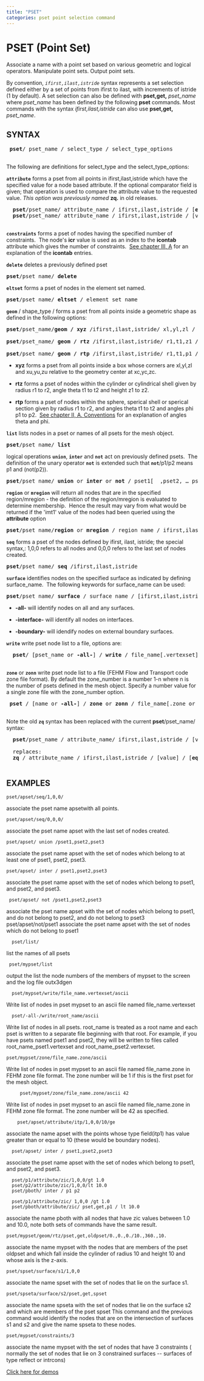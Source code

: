 ```yaml
---
title: "PSET"
categories: pset point selection command
---
```


# PSET (Point Set) #

Associate a name with a point set based on various geometric and logical operators. Manipulate point sets. Output point sets.
 
By convention, *`ifirst,ilast,istride`* syntax represents a set selection defined either by a set of points from ifirst to ilast, with increments of istride (1 by default). A set selection can also be defined with **pset,get,** *pset_name* where *pset_name* has been defined by the following **pset** commands. Most commands with the syntax *ifirst,ilast,istride* can also use **pset,get,** *pset_name*.
 
 
## SYNTAX ##
 
 <pre>
 <b>pset</b>/ pset_name / select_type / select_type_options
 </pre>
 
 
The following are definitions for select_type and the select_type_options:

 
**`attribute`** forms a pset from all points in ifirst,ilast,istride which have the specified value for a node based
  attribute. If the optional comparator field is given; that operation is used to compare the attribute value to the requested value. *This option was previously named* **zq.** in old releases.
  <pre>
  <b>pset</b>/pset_name/ attribute_name / ifirst,ilast,istride / [<b>eq</b> or <b>ne</b> or <b>lt</b> or <b>gt</b> ] / [value]
  <b>pset</b>/pset_name/ attribute_name / ifirst,ilast,istride / [value] / [<b>eq</b> or <b>ne</b> or <b>lt</b> or <b>gt</b> ]
  </pre>


**`constraints`** forms a pset of nodes having the specified number of constraints.  The node's **icr** value is used as an index to the **icontab** attribute which gives the number of constraints.  [See chapter III, A](../meshobject.md) for an explanation of the **icontab** entries.



**`delete`** deletes a previously defined pset
<pre>
<b>pset</b>/pset_name/ <b>delete</b>
</pre>

**`eltset`** forms a pset of nodes in the element set named.
<pre>
<b>pset</b>/pset_name/ <b>eltset</b> / element_set_name
</pre>


**`geom`** / shape_type / forms a pset from all points inside a geometric shape as defined in the following options:
<pre>
<b>pset</b>/pset_name/<b>geom / xyz</b> /ifirst,ilast,istride/ xl,yl,zl / xu,yu,zu/ xcen,ycen,zcen

<b>pset</b>/pset_name/ <b>geom / rtz</b> /ifirst,ilast,istride/ r1,t1,z1 / r2,t2,z2/ xcen,ycen,zcen

<b>pset</b>/pset_name/ <b>geom / rtp</b> /ifirst,ilast,istride/ r1,t1,p1 / r2/t2/p2/ xcen,ycen,zcen
</pre>

-  **xyz** forms a pset from all points inside a box whose corners are xl,yl,zl and xu,yu,zu relative to the geometry center at xc,yc,zc.

-  **rtz** forms a pset of nodes within the cylinder or cylindrical shell given by radius r1 to r2, angle theta t1 to t2 and height z1 to z2.

-  **rtp** forms a pset of nodes within the sphere, sperical shell or sperical section given by radius r1 to r2, and angles theta t1 to t2 and angles phi p1 to p2.  [See chapter II, A. Conventions](../conventions.md) for an explanation of angles theta and phi.
    

**`list`** lists nodes in a pset or names of all psets for the mesh object.
<pre>
<b>pset</b>/pset_name/ <b>list</b> </pre>


logical operations **`union`**, **`inter`** and **`not`** act on previously defined psets.  The definition of the unary operator **`not`** is extended such that **`not`**/p1/p2 means p1 and (not(p2)).
<pre>
<b>pset</b>/pset_name/ <b>union</b> or <b>inter</b> or <b>not</b> / pset1[  ,pset2, … psetn ]
</pre>


**`region`** or **`mregion`** will return all nodes
  that are in the specified region/mregion - the definition of the
  region/mregion is evaluated to determine membership.  Hence the
  result may vary from what would be returned if the 'imt1' value of
  the nodes had been queried using the **attribute** option
<pre>
<b>pset</b>/pset_name/<b>region</b> or <b>mregion</b> / region_name / ifirst,ilast,istride
</pre>


 **`seq`** forms a pset of the nodes defined by ifirst, ilast, istride;
the special syntax,: 1,0,0 refers to all nodes and 0,0,0 refers to the last set of nodes created.
<pre>
<b>pset</b>/pset_name/ <b>seq</b> /ifirst,ilast,istride
</pre>


**`surface`** identifies nodes on the specified surface as indicated by defining surface_name.  The following keywords for surface_name can be used:
<pre>
<b>pset</b>/pset_name/ <b>surface</b> / surface_name / [ifirst,ilast,istride]
</pre>

  - **-all-** will identify nodes on all and any surfaces.

  - **-interface-** will identify all nodes on interfaces.

  - **-boundary-** will idendify nodes on external boundary surfaces.
   


 **`write`** write pset node list to a file, options are:
<pre>
  <b>pset</b>/ [pset_name or <b>-all-</b>] / <b>write</b> / file_name[.vertexset] / [<b>ascii</b> or <b>binary</b>]
 </pre>

 **`zone`** or **`zonn`** write pset node list to a file (FEHM Flow and Transport code zone file format). By default the zone_number is a number 1-n where n is the number of psets defined in the mesh object. Specify a number value for a single zone file with the zone_number option. 
<pre>
 <b>pset</b> / [name or <b>-all-</b>] / <b>zone</b> or <b>zonn</b> / file_name[.zone or .zonn] / [<b>ascii</b>] [zone_number]
 </pre>


Note the old **`zq`** syntax has been replaced with the current <b>pset</b>/pset_name/ syntax:

<pre>
  <b>pset</b>/pset_name / attribute_name/ ifirst,ilast,istride / [value] / [<b>eq</b> or <b>ne</b> or <b>lt</b> or <b>gt</b> ]
  
  replaces:
  <b>zq</b> / attribute_name / ifirst,ilast,istride / [value] / [<b>eq</b> or <b>ne</b> or <b>lt</b> or <b>gt</b> ]
  </pre>
  
  
## EXAMPLES ##

    pset/apset/seq/1,0,0/

associate the pset name apsetwith all points.

    pset/apset/seq/0,0,0/

associate the pset name apset with the last set of nodes created.

    pset/apset/ union /pset1,pset2,pset3

associate the pset name apset with the set of nodes which belong to at least one of pset1, pset2, pset3.

    pset/apset/ inter / pset1,pset2,pset3

 associate the pset name apset with the set of nodes which belong to pset1, and pset2, and pset3.

     pset/apset/ not /pset1,pset2,pset3

 associate the pset name apset with the set of nodes which belong to pset1, and do not belong to pset2, and do not belong to pset3 pset/apset/not/pset1 associate the pset name apset with the set of nodes which do not belong to pset1


      pset/list/

 list the names of all psets
 
     pset/mypset/list
     
 output the list the node numbers of the members of mypset to the screen and the log file outx3dgen

      pset/mypset/write/file_name.vertexset/ascii

 Write list of nodes in pset mypset to an ascii file named file_name.vertexset
 
      pset/-all-/write/root_name/ascii
      
Write list of nodes in all psets. root_name is treated as a root name and each pset is written to a separate file beginning with that root. For example, if you have psets named pset1 and pset2, they will be written to files called root_name_pset1.vertexset and root_name_pset2.vertexset.

    pset/mypset/zone/file_name.zone/ascii

 Write list of nodes in pset mypset to an ascii file named file_name.zone in FEHM zone file format. The zone number will be 1 if this is the first pset for the mesh object. 
 
         pset/mypset/zone/file_name.zone/ascii 42

Write list of nodes in pset mypset to an ascii file named file_name.zone in FEHM zone file format. The zone number will be 42 as specified.

        pset/apset/attribute/itp/1,0,0/10/ge
        
 associate the name apset with the points whose type field(itp1) has value greater than or equal to 10 (these would be boundary nodes).
 
      pset/apset/ inter / pset1,pset2,pset3

 associate the pset name apset with the set of nodes which belong to pset1, and pset2, and pset3.

      pset/p1/attribute/zic/1,0,0/gt 1.0
      pset/p2/attribute/zic/1,0,0/lt 10.0
      pset/pboth/ inter / p1 p2
      
      pset/p1/attribute/zic/ 1,0,0 /gt 1.0
      pset/pboth/attribute/zic/ pset,get,p1 / lt 10.0
      

associate the name pboth with all nodes that have zic values between 1.0 and 10.0, note both sets of commands have the same result.
  
    pset/mypset/geom/rtz/pset,get,oldpset/0.,0.,0./10.,360.,10.  

associate the name mypset with the nodes that are members of the pset oldpset and which fall inside the cylinder of radius 10 and height 10 and whose axis is the z-axis.

    pset/spset/surface/s1/1,0,0

associate the name spset with the set of nodes that lie on the surface s1.

    pset/spseta/surface/s2/pset,get,spset
    
associate the name spseta with the set of nodes that lie on the surface s2 and which are members of the pset spset  This command and the previous command would identify the nodes that are on the intersection of surfaces s1 and s2 and give the name spseta to these nodes.

    pset/mypset/constraints/3

associate the name mypset with the set of nodes that have 3 constraints ( normally the set of nodes that lie on 3  constrained surfaces -- surfaces of type reflect or intrcons)


[Click here for demos](../demos/main_pset.md)
